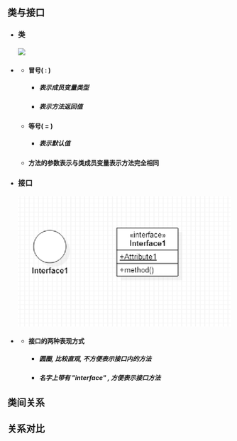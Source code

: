 ## 类与接口

* ### 类

  #### ![](/assets/类.png)
* * #### 冒号\( : \)

    * ##### 表示成员变量类型
    * ##### 表示方法返回值
  * #### 等号\( = \)

    * ##### 表示默认值
  * #### 方法的参数表示与类成员变量表示方法完全相同
* ### 接口

  #### ![](/assets/接口.png)
* * #### 接口的两种表现方式

    * ##### 圆圈, 比较直观, 不方便表示接口内的方法
    * ##### 名字上带有 "interface" , 方便表示接口方法

## 类间关系

## 关系对比



